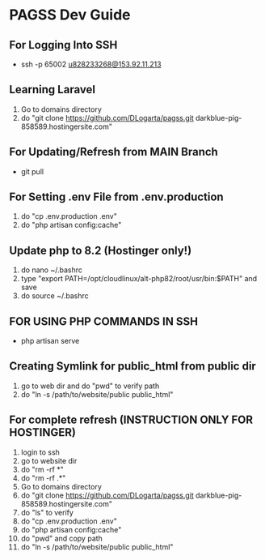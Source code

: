 # PAGSS Dev Guide

## For Logging Into SSH

- ssh -p 65002 u828233268@153.92.11.213

## Learning Laravel

1. Go to domains directory
2. do "git clone https://github.com/DLogarta/pagss.git darkblue-pig-858589.hostingersite.com"

## For Updating/Refresh from MAIN Branch

- git pull

## For Setting .env File from .env.production

1. do "cp .env.production .env"
2. do "php artisan config:cache"

## Update php to 8.2 (Hostinger only!)

1. do nano ~/.bashrc
2. type "export PATH=/opt/cloudlinux/alt-php82/root/usr/bin:$PATH" and save
3. do source ~/.bashrc

## FOR USING PHP COMMANDS IN SSH

- php artisan serve

## Creating Symlink for public_html from public dir

1. go to web dir and do "pwd" to verify path
2. do "ln -s /path/to/website/public public_html"

## For complete refresh (INSTRUCTION ONLY FOR HOSTINGER)

1. login to ssh
2. go to website dir
3. do "rm -rf *"
4. do "rm -rf .*"
5. Go to domains directory 
6. do "git clone https://github.com/DLogarta/pagss.git darkblue-pig-858589.hostingersite.com"
7. do "ls" to verify 
8. do "cp .env.production .env"
9. do "php artisan config:cache"
10. do "pwd" and copy path 
11. do "ln -s /path/to/website/public public_html"
